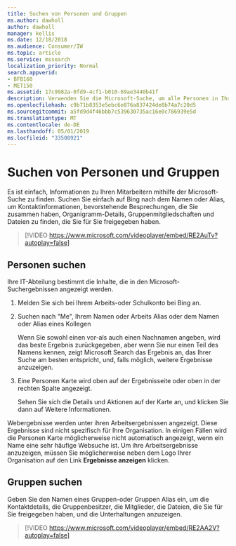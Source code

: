 ```yaml
---
title: Suchen von Personen und Gruppen
ms.author: dawholl
author: dawholl
manager: kellis
ms.date: 12/18/2018
ms.audience: Consumer/IW
ms.topic: article
ms.service: mssearch
localization_priority: Normal
search.appverid:
- BFB160
- MET150
ms.assetid: 17c9982a-0fd9-4cf1-b010-69ae3440b41f
description: Verwenden Sie die Microsoft-Suche, um alle Personen in Ihrem Unternehmen und die Informationen zu finden, die Sie sehen werden.
ms.openlocfilehash: c9b71b8353e5ebc6e876a837424de8b74a7c20d5
ms.sourcegitcommit: a5fd9d4f46bbb7c539630735ac16e0c786939e5d
ms.translationtype: MT
ms.contentlocale: de-DE
ms.lasthandoff: 05/01/2019
ms.locfileid: "33508921"
---
```

# <a name="find-people-and-groups"></a>Suchen von Personen und Gruppen

Es ist einfach, Informationen zu Ihren Mitarbeitern mithilfe der Microsoft-Suche zu finden. Suchen Sie einfach auf Bing nach dem Namen oder Alias, um Kontaktinformationen, bevorstehende Besprechungen, die Sie zusammen haben, Organigramm-Details, Gruppenmitgliedschaften und Dateien zu finden, die Sie für Sie freigegeben haben.
  
> [!VIDEO https://www.microsoft.com/videoplayer/embed/RE2AuTv?autoplay=false]
  
## <a name="find-people"></a>Personen suchen

Ihre IT-Abteilung bestimmt die Inhalte, die in den Microsoft-Suchergebnissen angezeigt werden.
  
1. Melden Sie sich bei Ihrem Arbeits-oder Schulkonto bei Bing an.
    
2. Suchen nach "Me", Ihrem Namen oder Arbeits Alias oder dem Namen oder Alias eines Kollegen
    
    Wenn Sie sowohl einen vor-als auch einen Nachnamen angeben, wird das beste Ergebnis zurückgegeben, aber wenn Sie nur einen Teil des Namens kennen, zeigt Microsoft Search das Ergebnis an, das Ihrer Suche am besten entspricht, und, falls möglich, weitere Ergebnisse anzuzeigen.
    
3. Eine Personen Karte wird oben auf der Ergebnisseite oder oben in der rechten Spalte angezeigt.
    
    Sehen Sie sich die Details und Aktionen auf der Karte an, und klicken Sie dann auf Weitere Informationen.
    
Webergebnisse werden unter ihren Arbeitsergebnissen angezeigt. Diese Ergebnisse sind nicht spezifisch für Ihre Organisation. In einigen Fällen wird die Personen Karte möglicherweise nicht automatisch angezeigt, wenn ein Name eine sehr häufige Websuche ist. Um ihre Arbeitsergebnisse anzuzeigen, müssen Sie möglicherweise neben dem Logo Ihrer Organisation auf den Link **Ergebnisse anzeigen** klicken. 
  
## <a name="find-groups"></a>Gruppen suchen

Geben Sie den Namen eines Gruppen-oder Gruppen Alias ein, um die Kontaktdetails, die Gruppenbesitzer, die Mitglieder, die Dateien, die Sie für Sie freigegeben haben, und die Unterhaltungen anzuzeigen.
  
> [!VIDEO https://www.microsoft.com/videoplayer/embed/RE2AA2V?autoplay=false]
  

  


